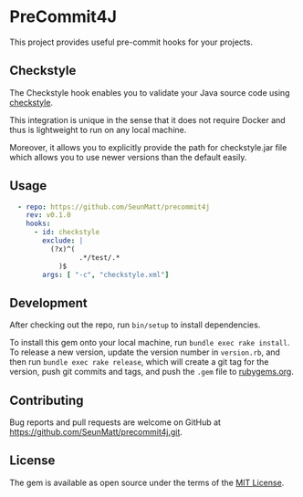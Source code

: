 # PreCommit4J

This project provides useful pre-commit hooks for your projects. 

## Checkstyle

The Checkstyle hook enables you to validate your Java source code using [checkstyle](https://checkstyle.sourceforge.io/). 

This integration is unique in the sense that it does not require Docker and thus is lightweight to run on any local machine.

Moreover, it allows you to explicitly provide the path for checkstyle.jar file which allows you to use newer versions
than the default easily.

## Usage

```yaml
  - repo: https://github.com/SeunMatt/precommit4j
    rev: v0.1.0
    hooks:
      - id: checkstyle
        exclude: |
          (?x)^(
                 .*/test/.*
            )$
        args: [ "-c", "checkstyle.xml"]
```

## Development

After checking out the repo, run `bin/setup` to install dependencies.

To install this gem onto your local machine, run `bundle exec rake install`. To release a new version, update the version number in `version.rb`, 
and then run `bundle exec rake release`, which will create a git tag for the version, push git commits and tags, and push the `.gem` file to [rubygems.org](https://rubygems.org).

## Contributing

Bug reports and pull requests are welcome on GitHub at https://github.com/SeunMatt/precommit4j.git.

## License

The gem is available as open source under the terms of the [MIT License](https://opensource.org/licenses/MIT).
